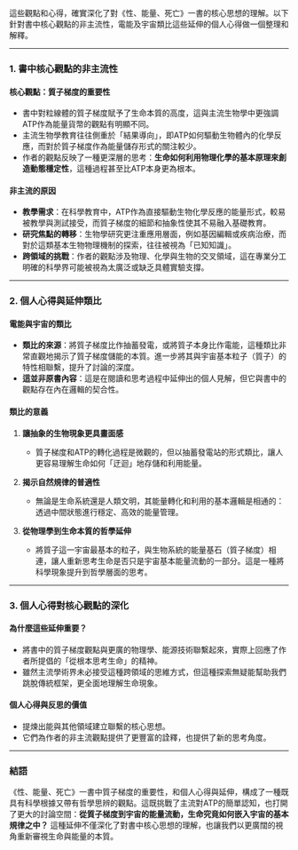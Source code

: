 這些觀點和心得，確實深化了對《性、能量、死亡》一書的核心思想的理解。以下針對書中核心觀點的非主流性，電能及宇宙類比這些延伸的個人心得做一個整理和解釋。

---

### **1. 書中核心觀點的非主流性**

#### **核心觀點：質子梯度的重要性**  
- 書中對粒線體的質子梯度賦予了生命本質的高度，這與主流生物學中更強調ATP作為能量貨幣的觀點有明顯不同。  
- 主流生物學教育往往側重於「結果導向」，即ATP如何驅動生物體內的化學反應，而對於質子梯度作為能量儲存形式的關注較少。
- 作者的觀點反映了一種更深層的思考：**生命如何利用物理化學的基本原理來創造動態穩定性**，這種過程甚至比ATP本身更為根本。

#### **非主流的原因**  
- **教學需求**：在科學教育中，ATP作為直接驅動生物化學反應的能量形式，較易被教學與測試接受，而質子梯度的細節和抽象性使其不易融入基礎教育。  
- **研究焦點的轉移**：生物學研究更注重應用層面，例如基因編輯或疾病治療，而對於這類基本生物物理機制的探索，往往被視為「已知知識」。  
- **跨領域的挑戰**：作者的觀點涉及物理、化學與生物的交叉領域，這在專業分工明確的科學界可能被視為太廣泛或缺乏具體實驗支撐。

---

### **2. 個人心得與延伸類比**

#### **電能與宇宙的類比**  
- **類比的來源**：將質子梯度比作抽蓄發電，或將質子本身比作電能，這種類比非常直觀地揭示了質子梯度儲能的本質。進一步將其與宇宙基本粒子（質子）的特性相聯繫，提升了討論的深度。  
- **這並非原書內容**：這是在閱讀和思考過程中延伸出的個人見解，但它與書中的觀點存在內在邏輯的契合性。  

#### **類比的意義**  
1. **讓抽象的生物現象更具畫面感**  
   - 質子梯度和ATP的轉化過程是微觀的，但以抽蓄發電站的形式類比，讓人更容易理解生命如何「迂迴」地存儲和利用能量。
   
2. **揭示自然規律的普適性**  
   - 無論是生命系統還是人類文明，其能量轉化和利用的基本邏輯是相通的：透過中間狀態進行穩定、高效的能量管理。  

3. **從物理學到生命本質的哲學延伸**  
   - 將質子這一宇宙最基本的粒子，與生物系統的能量基石（質子梯度）相連，讓人重新思考生命是否只是宇宙基本能量流動的一部分。這是一種將科學現象提升到哲學層面的思考。

---

### **3. 個人心得對核心觀點的深化**

#### **為什麼這些延伸重要？**  
- 將書中的質子梯度觀點與更廣的物理學、能源技術聯繫起來，實際上回應了作者所提倡的「從根本思考生命」的精神。  
- 雖然主流學術界未必接受這種跨領域的思維方式，但這種探索無疑能幫助我們跳脫傳統框架，更全面地理解生命現象。

#### **個人心得與反思的價值**  
- 提煉出能與其他領域建立聯繫的核心思想。  
- 它們為作者的非主流觀點提供了更豐富的詮釋，也提供了新的思考角度。

---

### **結語**

《性、能量、死亡》一書中質子梯度的重要性，和個人心得與延伸，構成了一種既具有科學根據又帶有哲學思辨的觀點。這既挑戰了主流對ATP的簡單認知，也打開了更大的討論空間：**從質子梯度到宇宙的能量流動，生命究竟如何嵌入宇宙的基本規律之中？** 這種延伸不僅深化了對書中核心思想的理解，也讓我們以更廣闊的視角重新審視生命與能量的本質。